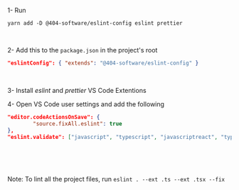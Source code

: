 1- Run 
```console 
yarn add -D @404-software/eslint-config eslint prettier
```
</br>

2- Add this to the `package.json` in the project's root 
```json
"eslintConfig": { "extends": "@404-software/eslint-config" }
```
</br>

3- Install *eslint* and *prettier* VS Code Extentions
</br>

4- Open VS Code user settings and add the following
</br>


```json
"editor.codeActionsOnSave": {
		"source.fixAll.eslint": true
},
"eslint.validate": ["javascript", "typescript", "javascriptreact", "typescriptreact"]
```

</br>
</br>
</br>

Note: To lint all the project files, run `eslint . --ext .ts --ext .tsx --fix`
